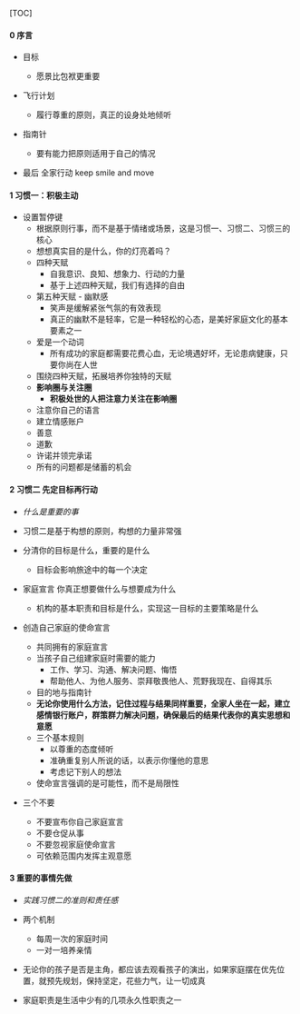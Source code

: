 [TOC]



#### 0 序言

* 目标
  * 愿景比包袱更重要
* 飞行计划
  * 履行尊重的原则，真正的设身处地倾听
* 指南针
  * 要有能力把原则适用于自己的情况

* 最后 全家行动  keep smile and move 

#### 1 习惯一：积极主动

* 设置暂停键
  * 根据原则行事，而不是基于情绪或场景，这是习惯一、习惯二、习惯三的核心
  * 想想真实目的是什么，你的灯亮着吗？
  * 四种天赋
    * 自我意识、良知、想象力、行动的力量
    * 基于上述四种天赋，我们有选择的自由
  * 第五种天赋 - 幽默感  
    * 笑声是缓解紧张气氛的有效表现
    * 真正的幽默不是轻率，它是一种轻松的心态，是美好家庭文化的基本要素之一
  * 爱是一个动词
    * 所有成功的家庭都需要花费心血，无论境遇好坏，无论患病健康，只要你尚在人世
  * 围绕四种天赋，拓展培养你独特的天赋
  * **影响圈与关注圈**
    * **积极处世的人把注意力关注在影响圈**
  * 注意你自己的语言
  * 建立情感账户
  * 善意
  * 道歉
  * 许诺并领完承诺
  * 所有的问题都是储蓄的机会

#### 2 习惯二 先定目标再行动

* *什么是重要的事*

* 习惯二是基于构想的原则，构想的力量非常强
* 分清你的目标是什么，重要的是什么

  * 目标会影响旅途中的每一个决定
* 家庭宣言  你真正想要做什么与想要成为什么

  * 机构的基本职责和目标是什么，实现这一目标的主要策略是什么
* 创造自己家庭的使命宣言

  * 共同拥有的家庭宣言
  * 当孩子自己组建家庭时需要的能力
    * 工作、学习、沟通、解决问题、悔悟
    * 帮助他人、为他人服务、崇拜敬畏他人、荒野我现在、自得其乐
  * 目的地与指南针
  * **无论你使用什么方法，记住过程与结果同样重要，全家人坐在一起，建立感情银行账户，群策群力解决问题，确保最后的结果代表你的真实思想和意愿** 
  * 三个基本规则
    * 以尊重的态度倾听
    * 准确重复别人所说的话，以表示你懂他的意思
    * 考虑记下别人的想法
  * 使命宣言强调的是可能性，而不是局限性
* 三个不要
    * 不要宣布你自己家庭宣言
    * 不要仓促从事
    * 不要忽视家庭使命宣言
  * 可依赖范围内发挥主观意愿

#### 3 重要的事情先做

* *实践习惯二的准则和责任感*

* 两个机制
  * 每周一次的家庭时间
  * 一对一培养亲情
*  无论你的孩子是否是主角，都应该去观看孩子的演出，如果家庭摆在优先位置，就预先规划，保持坚定，花些力气，让一切成真
* 家庭职责是生活中少有的几项永久性职责之一





